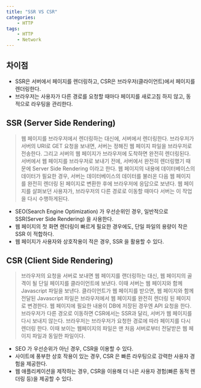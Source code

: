 ```yaml
---
title: "SSR VS CSR"
categories:
    - HTTP
tags:
    - HTTP
    - Network
---
```


## 차이점

- SSR은 서버에서 페이지를 렌더링하고, CSR은 브라우저(클라이언트)에서 페이지를 렌더링한다.
- 브라우저는 사용자가 다른 경로를 요청할 때마다 페이지를 새로고침 하지 않고, 동적으로 라우팅을 관리한다.

## SSR (Server Side Rendering)
>웹 페이지를 브라우저에서 렌더링하는 대신에, 서버에서 렌더링한다.
브라우저가 서버의 URI로 GET 요청을 보내면, 서버는 정해진 웹 페이지 파일을 브라우저로 전송한다.
그리고 서버의 웹 페이지가 브라우저에 도착하면 완전히 렌더링된다.
서버에서 웹 페이지를 브라우저로 보내기 전에, 서버에서 완전히 렌더링했기 때문에 Server Side Rendering 이라고 한다.
웹 페이지의 내용에 데이터베이스의 데이터가 필요한 경우, 서버는 데이터베이스의 데이터를 불러온 다음 웹 페이지를 완전히 렌더링 된 페이지로 변환한 후에 브라우저에 응답으로 보낸다.
웹 페이지를 살펴보던 사용자가, 브라우저의 다른 경로로 이동할 때마다 서버는 이 작업을 다시 수행하게된다.
>
- SEO(Search Engine Optimization) 가 우선순위인 경우, 일반적으로 SSR(Server Side Rendering) 을 사용한다.
- 웹 페이지의 첫 화면 렌더링이 빠르게 필요한 경우에도, 단일 파일의 용량이 작은 SSR 이 적합하다.
- 웹 페이지가 사용자와 상호작용이 적은 경우, SSR 을 활용할 수 있다.


## CSR (Client Side Rendering)

>브라우저의 요청을 서버로 보내면 웹 페이지를 랜더링하는 대신, 웹 페이지의 골격이 될 단일 페이지를 클라이언트에 보낸다.
이때 서버는 웹 페이지와 함께 Javascript 파일을 보낸다.
클라이언트가 웹 페이지를 받으면, 웹 페이지와 함께 전달된 Javascript 파일은 브라우저에서 웹 페이지를 완전히 렌더링 된 페이지로 변경한다.
웹 페이지에 필요한 내용이 DB에 저장된 경우엔 API 요청을 한다.
브라우저가 다른 경오로 이동하면 CSR에서는 SSR과 달리, 서버가 웹 페이지를 다시 보내지 않는다. 브라우저는 브라우저가 요청한 경로에 따라 페이지를 다시 렌더링 한다.
이때 보이는 웹페이지의 파일은 맨 처음 서버로부터 전달받은 웹 페이지 파일과 동일한 파일이다.
>
- SEO 가 우선순위가 아닌 경우, CSR을 이용할 수 있다.
- 사이트에 풍부한 상호 작용이 있는 경우, CSR 은 빠른 라우팅으로 강력한 사용자 경험을 제공한다.
- 웹 애플리케이션을 제작하는 경우, CSR을 이용해 더 나은 사용자 경험(빠른 동적 렌더링 등)을 제공할 수 있다.

